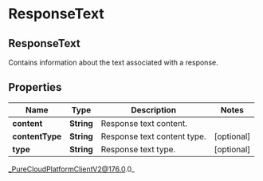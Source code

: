 # ResponseText

## ResponseText
Contains information about the text associated with a response.

## Properties

|Name | Type | Description | Notes|
|------------ | ------------- | ------------- | -------------|
| **content** | **String** | Response text content. | |
| **contentType** | **String** | Response text content type. | [optional] |
| **type** | **String** | Response text type. | [optional] |



_PureCloudPlatformClientV2@176.0.0_
